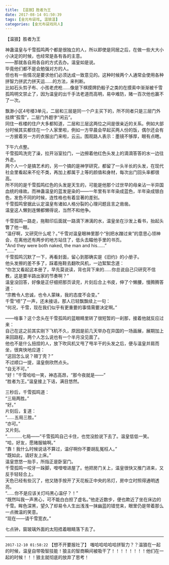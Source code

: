 ```yaml
---
title: 【温狼】胜者为王
date: 2017-08-14 01:50:39
tags: [金光布袋戏, 温狼温]
categories: [金光布袋戏同人]
---
```


<p dir="ltr"  >【温狼】胜者为王<br /></p> 
<p dir="ltr"  >神蛊温皇与千雪孤鸣两个都是很独立的人，所以即使是同居之后，在做一些大大小小决定的时候，也经常是各有各的主意。<br />——那就各自用各自的方式去办。温皇如是说。<br />毕竟他们都不是会勉强对方的人。<br />但也有一些情况是要求他们必须达成一致意见的。这种时候两个人通常会使用各种拼智力拼武力拼天运……的方法，来判断。<br />比如石头剪子布、小孩老虎枪……像是下棋摸牌扔骰子之类的在摸索中渐渐被千雪孤鸣明文禁止了，因为温皇的出千手法老道而高明，易中难防，赌一百次他也赢不了一次。</p> 
<p dir="ltr"  >飘渺小区4号楼3单元，二层和三层是同一个户主买下的，所不同者只是三层门外挂牌“孤雪”，二层门外题字“闲云”。<br />同住一栋楼的住户大多都知道，二层和三层这两位之间是很亲近的关系。例如大部分时候其实都住在一个人家里啦，例如一方早晨会早起买两人份的饭，偶尔还会有一方披着另一方的衣服出门来啦，云云。围观路人表示：墨镜不够厚，眼有点瞎。</p> 
<p dir="ltr"  >下午六点整。<br />千雪孤鸣洗完了澡，拉开浴室拉门，一边擦着他红色头发上的滴滴答答的水一边往外走。<br />两个人一个是搞艺术的，另一个搞的是神学研究，都留了一头半长的头发，在现代社会里看起来不伦不类，再加上都属于上等的颜值和身材，每次出门回头率都很高。<br />所不同的是千雪孤鸣红色的头发是天生的，可能是他那个过世早的母亲沾一半异国血统的缘故。而神蛊温皇的蓝发是染的——一年里有半年染成蓝色，半年染成银白色，发色不同的时候，连性格也有着显著的差别。<br />千雪孤鸣曾据此认定温皇有诸如人格分裂的心理问题且言之凿凿。<br />温皇这人懒到连懒都懒得说，当然不和他争。</p> 
<p dir="ltr"  >千雪孤鸣一路走，拖鞋印后面就一路滴下淋漓的水，温皇坐在沙发上看书，抬起头瞥了他一眼。<br />“温仔啊，又研究什么呢？。”千雪对温皇眼神里那个“别把水蹭过来”的意思心领神会，在离他还有两步的地方站住了，低头去瞄他手里的书页。<br />“And they were both naked, the man and his……”<br />“……”<br />千雪孤鸣沉默了一下，再看封面，留心到那确实是《旧约》的小册子。<br />他头发擦的差不多了，踩着拖鞋去翻吹风机，一边絮絮念道：<br />“你怎又看起这本册了，早先莫说读，背也背下来的……你总说自己只研究不信教，这是要半路出家的节奏啊？”<br />温皇没回答，好像是正仔细把那页读完，片刻后合上书皮，伸了个懒腰，慢腾腾答道：<br />“宗教令人忠诚，也令人蒙昧，我的态度不会变。”<br />千雪“啧”了一声，还未接话，那人已轻飘飘续上一句：<br />“何况，千雪，现在我们似乎有更重要的事情需要决定啊。”</p> 
<p dir="ltr"  >——啥事？这个念头在千雪孤鸣的蓝眼睛里转了很短暂的一刹那，接着他就反应过来：<br />自己在这之前其实刚下飞机不久，原因是前几天举办在异国的一场画展，展期加上来回路程，两个人怎么说也有一个半月没见面了。<br />他也不是什么扭捏的人，放下吹风机又甩了甩半干的头发之后，便与温皇并肩而坐，很爽快地应道：<br />“这回怎么说？顇丁壳？”<br />不过顺口一提，温皇倒欣然点头。<br />“自无不可。”<br />“好！”千雪哈哈一笑，神态高昂，“那今夜就是——”<br />“胜者为王。”温皇接上下话，满目悠然。</p> 
<p dir="ltr"  >三秒后，千雪孤鸣道：<br />“三局两胜。”<br />“好。”<br />片刻后，复道：<br />“……五局三胜。”<br />“亦可。”<br />又片刻。<br />“…………七局——”千雪孤鸣自己卡住，也觉没脸说下去了。温皇低低一笑。<br />“哈，好友，愿赌服输啊。”<br />“靠！我什么时候说话不算过，温仔啊你不要胡乱冤枉人。”<br />“既如此，请好友上床。”<br />温皇悠悠一抬手，所指正是卧室门。<br />千雪孤鸣一咬牙一跺脚，噔噔噔进屋了。他把房门关上，温皇很快又推门进来，又反手轻轻合上。<br />天色已经有些沉了，他又随手按开了天花板正中央的吊灯，房中立时照得通明透亮。<br />“……你不是应该关灯吗黑心温仔？！”<br />“既然叫我一声黑心，可不能白白担了虚名。”他走近数步，便也欺近了坐在床边的千雪。眸色深黑，望久了却易令人生出浅浅一抹幽蓝的错觉来，眼里仍是带着那么一点微温的笑意。<br />“现在——请千雪宽衣。”</p> 
<p dir="ltr"  >七点钟，窗玻璃外面的太阳捂着眼睛落下去了。</p>

<!-- more -->

---

`2017-12-10 01:58:22` 【想不开要报社了】 嗤哈哈哈哈哈拼智力？？温狼在一起的时候，温皇自带吸智技能！狼主的智商瞬间被吸干了！！！！！！！！他们在一起的时候！！！狼主就彻底的放弃了思考！

